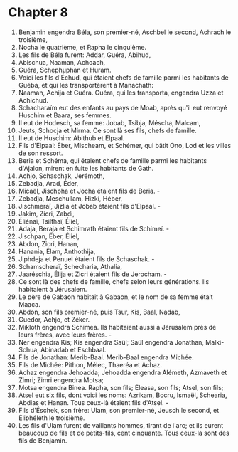 # Chapter 8

1. Benjamin engendra Béla, son premier-né, Aschbel le second, Achrach le troisième,
2. Nocha le quatrième, et Rapha le cinquième.
3. Les fils de Béla furent: Addar, Guéra, Abihud,
4. Abischua, Naaman, Achoach,
5. Guéra, Schephuphan et Huram.
6. Voici les fils d'Échud, qui étaient chefs de famille parmi les habitants de Guéba, et qui les transportèrent à Manachath:
7. Naaman, Achija et Guéra. Guéra, qui les transporta, engendra Uzza et Achichud.
8. Schacharaïm eut des enfants au pays de Moab, après qu'il eut renvoyé Huschim et Baara, ses femmes.
9. Il eut de Hodesch, sa femme: Jobab, Tsibja, Méscha, Malcam,
10. Jeuts, Schocja et Mirma. Ce sont là ses fils, chefs de famille.
11. Il eut de Huschim: Abithub et Elpaal.
12. Fils d'Elpaal: Éber, Mischeam, et Schémer, qui bâtit Ono, Lod et les villes de son ressort.
13. Beria et Schéma, qui étaient chefs de famille parmi les habitants d'Ajalon, mirent en fuite les habitants de Gath.
14. Achjo, Schaschak, Jerémoth,
15. Zebadja, Arad, Éder,
16. Micaël, Jischpha et Jocha étaient fils de Beria. -
17. Zebadja, Meschullam, Hizki, Héber,
18. Jischmeraï, Jizlia et Jobab étaient fils d'Elpaal. -
19. Jakim, Zicri, Zabdi,
20. Éliénaï, Tsilthaï, Éliel,
21. Adaja, Beraja et Schimrath étaient fils de Schimeï. -
22. Jischpan, Éber, Éliel,
23. Abdon, Zicri, Hanan,
24. Hanania, Élam, Anthothija,
25. Jiphdeja et Penuel étaient fils de Schaschak. -
26. Schamscheraï, Schecharia, Athalia,
27. Jaaréschia, Élija et Zicri étaient fils de Jerocham. -
28. Ce sont là des chefs de famille, chefs selon leurs générations. Ils habitaient à Jérusalem.
29. Le père de Gabaon habitait à Gabaon, et le nom de sa femme était Maaca.
30. Abdon, son fils premier-né, puis Tsur, Kis, Baal, Nadab,
31. Guedor, Achjo, et Zéker.
32. Mikloth engendra Schimea. Ils habitaient aussi à Jérusalem près de leurs frères, avec leurs frères. -
33. Ner engendra Kis; Kis engendra Saül; Saül engendra Jonathan, Malki-Schua, Abinadab et Eschbaal.
34. Fils de Jonathan: Merib-Baal. Merib-Baal engendra Michée.
35. Fils de Michée: Pithon, Mélec, Thaeréa et Achaz.
36. Achaz engendra Jehoadda; Jehoadda engendra Alémeth, Azmaveth et Zimri; Zimri engendra Motsa;
37. Motsa engendra Binea. Rapha, son fils; Éleasa, son fils; Atsel, son fils;
38. Atsel eut six fils, dont voici les noms: Azrikam, Bocru, Ismaël, Schearia, Abdias et Hanan. Tous ceux-là étaient fils d'Atsel. -
39. Fils d'Éschek, son frère: Ulam, son premier-né, Jeusch le second, et Éliphéleth le troisième.
40. Les fils d'Ulam furent de vaillants hommes, tirant de l'arc; et ils eurent beaucoup de fils et de petits-fils, cent cinquante. Tous ceux-là sont des fils de Benjamin.

